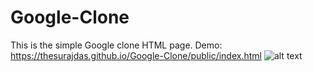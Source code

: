 # Google-Clone
This is the simple Google clone HTML page.
Demo: https://thesurajdas.github.io/Google-Clone/public/index.html
![alt text](https://raw.githubusercontent.com/thesurajdas/Google-Clone/master/screenshot1.jpg)
